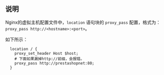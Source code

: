 ## 说明

Nginx的虚拟主机配置文件中，`location` 语句块的 `proxy_pass` 配置，格式为：`proxy_pass http://<hostname>:<port>`。

如下所示：

```
  location / {
    proxy_set_header Host $host;
    # 下面如果漏掉http://前缀，会报错。
    proxy_pass http://prestashopnet:80;
  }
```
